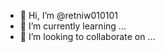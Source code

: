- 👋 Hi, I’m @retniw010101
- 🌱 I’m currently learning ...
- 💞️ I’m looking to collaborate on ...

<!---
retniw010101/retniw010101 is a ✨ special ✨ repository because its `README.md` (this file) appears on your GitHub profile.
You can click the Preview link to take a look at your changes.
--->
